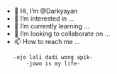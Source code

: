- 👋 Hi, I’m @Darkyayan
- 👀 I’m interested in ...
- 🌱 I’m currently learning ...
- 💞️ I’m looking to collaborate on ...
- 📫 How to reach me ...

<!---
Darkyay/Darkyay is a ✨ special ✨ repository because its `README.md` (this file) appears on your GitHub profile.
You can click the Preview link to take a look at your changes.
--->
       -ojo lali dadi wong apik-
           -jowo is my life-

